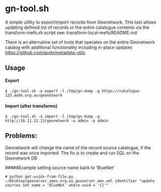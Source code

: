 # gn-tool.sh

A simple utility to export/import records from Geonetwork. This tool allows updating defined list of records or the entire catalogue contents via the transform-mefs.sh script see: transform-local-mefs/README.md

There is an alternative set of tools that operates on the entire Geonetwork catalog with additional functionality including in-place updates https://github.com/aodn/metadata-utils

## Usage

#### Export

```
$ ./gn-tool.sh -o export -l /tmp/gn-dump -g https://catalogue-123.aodn.org.au/geonetwork
```

#### Import (after transforms)
```
$ ./gn-tool.sh -o import -l /tmp/gn-dump -g http://10.11.12.13/geonetwork -u admin -p admin
```


## Problems:

Geonetwork will change the name of the record source catalogue, if the record was once imported. The fix is to create and run SQL on the Geonetwork DB 

#####Example setting source name back to 'BlueNet'
```$xslt
# python get-uuids-from-file.py  ~/Desktop/geoserver.imos.org.au_geoserver_wms.xml identifier "update sources set name = 'BlueNet' where uuid = '{}'"
```